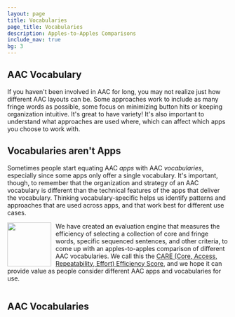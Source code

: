 ```yaml
---
layout: page
title: Vocabularies
page_title: Vocabularies
description: Apples-to-Apples Comparisons
include_nav: true
bg: 3
---
```

<style>
  #vocabs .name img {
    display: block;
    width: 140px;
    height: 140px;
    object-fit: contain;
    object-position: center;
  }
  #vocabs .apps {
    font-size: 13px;
    line-height: 18px;
    margin-top: 10px;
  }
  #vocabs .care.top {
    font-size: 18px;
    color: #999
    /*color: rgb(78, 72, 82);*/
    white-space: nowrap;
  }
  #vocabs .care div {
    font-size: 16px;
    color: #999;
    white-space: nowrap;
  }
  #vocabs .care div.top {
    font-size: 18px;
    /* color: rgb(78, 72, 82); */
  }
  #vocabs .care div.full {
    font-size: 24px;
    color: rgb(78, 72, 82);
    margin-bottom: 10px;
  }
  #vocabs .care div.full > div {
    font-size: 13px;
    font-style: italic;
    margin-top: -5px;
    font-weight: normal;
  }
  a.caption {
    display: inline-block;
    padding: 5px 10px;
    border: 1px solid #aaa;
    border-radius: 10px;
    margin-bottom: 10px;
    text-align: center;
    max-width: 50%;
    margin-right: 15px;
  }
  a.caption img {
    height: 110px;
    object-fit: contain;
    object-position: center;
    display: block;
    margin: 0 auto;
    max-width: 200px;
  }
  a.caption.wide {
    min-width: 225px;
    max-width: 50%;
  }
  a.caption .sub {
    display: block;
    height: 43px;
    color: #888;
    overflow: hidden;
    font-weight: normal;
    max-width: 200px;
    font-size: 13px;
    line-height: 14px;
    margin: 0 auto;
  }
  #apps_list {
    margin: 20px 0;
  }
  .vocab_preview {
    width: 400px; 
    max-width: 100%; 
    max-height: 400px;
    object-fit: contain;
    object-position: center;
    float: right; 
    border: 1px solid #888; 
    border-radius: 5px; 
    padding: 5px;
    margin: 5px; 
  }
</style>
<h2>AAC Vocabulary</h2>
<img id='pic1' class='vocab_preview' style='display: none; float: right;'/>
<p>If you haven't been involved in AAC for long, you may not 
realize just how different AAC layouts can be. 
Some approaches work to include as
many fringe words as possible, some focus on minimizing button hits or keeping organization intuitive. It's great to have
variety! It's also important to understand what approaches
are used where, which can affect which apps you choose
to work with.</p>
<div style='clear: both;'></div>
<h2>Vocabularies aren't Apps</h2>
<img id='pic2' class='vocab_preview' style='display: none; float: right;'/>
<p>
  Sometimes people start equating AAC <i>apps</i> with AAC
  <i>vocabularies</i>, especially since some apps only offer
  a single vocabulary. It's important, though, to remember
  that the organization and strategy of an AAC 
  vocabulary is different than the technical features
  of the apps that deliver the vocabulary. Thinking
  vocabulary-specific helps us identify patterns and 
  approaches that are used across apps, and that work
  best for different use cases.
</p>
<img src='https://www.openboardformat.org/care_report.svg' style='float: left; margin-right: 10px; width: 100px;'/>
<p>
  We have created an evaluation engine that measures the
  efficiency of selecting a collection of core and fringe words,
  specific sequenced sentences, and other criteria, to come
  up with an apples-to-apples comparison of different AAC
  vocabularies. We call this the <a href="https://www.openboardformat.org/analysis">CARE (Core, Access, Repeatability, Effort) Efficiency Score</a>, and we hope it can
  provide value as people consider different AAC apps
  and vocabularies for use.
</p>
<div style='clear: both;'></div>

<h2>AAC Vocabularies</h2>
<!--
  Vocabulary categories/approaches:
    - semantic compaction
    - core + motor planning
    - core + categories
    - natural sequencing
    - pragmatic organization
  Criteria
    - max depth (quant)
    - conjugation (quant)
    - research behind vocab
    - motor planning
    - editability
    - medical vocabulary (body parts, sexuality)
    - adult vocabulary (life topics)
    - disability advocacy vocabulary
    - swear words


I want to go home
I need mom
Where are we going now
Thing Explainer examples
Let's go! Can we go to the park now?
One fish two fish red fish blue fish, other books
My name is Donnie, my pronouns are they/them or xe/xem. I am a master's of public health student at [school name] and an autistic self-advocate. My research focuses on the needs of disabled adults in accessing sexual and reproductive health care. I work for my school's newspaper and I enjoy knitting, crochet, and graphic design in my spare time.
I don't like pineapple on my pizza. 
Can you show me how to do it? 
Look what I see.
I'm sad because my pet is dead
Can you come to my house for tea?
My head hurts. 
She is pretty. 
I don't like that. 
Go away. 
Put it in there. 
My mom likes bread.
I have something to say, 
That's not what I meant
Let me speak. 
I use this device to speak. 
I can speak for myself.
A moment, please.
*It takes me longer to type that it does you to speak.
*I'm an adult. Treat me like one.
*Don't touch my device/don't touch me at all.
*I don't do eye contact.
I didn’t mean to say that.
Leave me alone.
Don’t touch me.
I can do it.
abrupt, accept, hope, wish, meal, comply
    - 
-->
<div style='margin-bottom: 25px;'>
  Filter:
  <select id='filter_platform' style='display: inline-block; width: 200px;'>
    <option value='all'>All Platforms</option>
    <option value='ios'>iOS</option>
    <option value='windows'>Windows</option>
    <option value='android'>Android</option>
    <option value='web'>Web</option>
  </select>
  <select id='filter_grid' style='display: inline-block; width: 200px;'>
    <option value='all'>All Grid Sizes</option>
    <option value='0-19'>Under 20 Buttons</option>
    <option value='20-40'>20-40 Buttons</option>
    <option value='41-60'>41-60 Buttons</option>
    <option value='61-999'>61+ Buttons</option>
  </select>
  <select id='filter_category' style='display: inline-block; width: 200px;'>
    <option value='all'>All Categories</option>
    <option value='motor'>Motor Planning</option>
    <option value='category'>Category-Based</option>
    <option value='pragmatic'>Pragmatic</option>
    <option value='keyboard'>Keyboard</option>
  </select>
  <select id='filter_license' style='display: inline-block; width: 200px;'>
    <option value='all'>All Licenses</option>
    <option value='open'>Open Vocabularies</option>
    <option value='closed'>Proprietary Vocabularies</option>
  </select>
  <a href="#" id='filter_clear'>clear filters</a>
</div>
<div style='max-width: 100%; overflow: auto;'>
<table id='vocabs'>
  <thead>
    <tr>
      <th><a href="#" id='sort_vocab'>Vocabulary</a> (<span id='result_count'></span>)</th>
      <th>License & Apps</th>
      <th><a href="#" id='sort_care'>CARE Scores</a>
        <a href="https://www.openboardformat.org/analysis" style='border-bottom: 0;'>
          <span class='icon fa-info' style='display: inline-block; border: 2px solid #fff; color: #fff; background: rgba(0, 0, 0, 0.6); text-align: center; text-decoration: none; border-radius: 50px; width: 30px; height: 30px;'></span>
        </a>
      </th>
      <th>Description</th>
    </tr>
  </thead>
  <tbody>
    <tr class='template' style='display: none;'>
      <td><a class='name'>Quick Core 24</a></td>
      <td>
        <div class='license'>CC-By</div>
        <div class='apps'>CoughDrop</div>
      </td>
      <td class='care'>153.0</td>
      <td class='desc'>...</td>
    </tr>
  </tbody>
</table>
</div>
<script>
  document.querySelector('#filter_category').addEventListener('change', function(e) {
    render.filter_category = document.querySelector('#filter_category').value;
    render();
  });
  document.querySelector('#filter_grid').addEventListener('change', function(e) {
    render.filter_grid = document.querySelector('#filter_grid').value;
    render();
  });
  document.querySelector('#filter_license').addEventListener('change', function(e) {
    render.filter_license = document.querySelector('#filter_license').value;
    render();
  });
  document.querySelector('#filter_platform').addEventListener('change', function(e) {
    render.filter_platform = document.querySelector('#filter_platform').value;
    render();
  });
  document.querySelector('#filter_clear').addEventListener('click', function(e) {
    e.preventDefault();
    document.querySelector('#filter_category').value = 'all';
    document.querySelector('#filter_grid').value = 'all';
    document.querySelector('#filter_license').value = 'all';
    document.querySelector('#filter_platform').value = 'all';
    render.filter_category = false;
    render.filter_grid = false;
    render.filter_license = false;
    render.filter_platform = false;
    render();
  });
  document.querySelector('#sort_vocab').addEventListener('click', function(e) {
    e.preventDefault();
    if(render.sort == 'vocaba') {
      render.sort = 'vocabz';
    } else {
      render.sort = 'vocaba';
    }
    render();
  });
  document.querySelector('#sort_care').addEventListener('click', function(e) {
    e.preventDefault();
    if(render.sort == 'care9') {
      render.sort = 'care0';
    } else {
      render.sort = 'care9';
    }
    render();
  });
  var apps_hash = {}
  window.app_list.forEach(function(app) {
    apps_hash[app.id] = app;
  });
  var rendered = false;
  var render = function() {
    var vocabs = document.getElementById('vocabs');
    var template = vocabs.querySelectorAll('tr.template')[0];
    vocabs.querySelectorAll('tbody tr:not(.template)').forEach(function(elem) {
      elem.parentNode.removeChild(elem);
    });
    var list = [].concat(window.vocab_list || []);
    if(list.length == 0) {
      list.push({name: "None available", desc: " ", rank: 1});
    }
    var day = (new Date()).getDate();
    list = window.shuffle(list, day);
    var start_num = (day / 31) - 0.5;
    if(day % 2 == 0) { start_num = start_num * -1; }
    list = list.sort(function(a, b) {
      if(render.sort == 'vocaba') {
        return a.name.localeCompare(b.name);
      } else if(render.sort == 'vocabz') {
        return b.name.localeCompare(a.name);
      } else if(render.sort == 'care9') {
        return b.care_combined - a.care_combined;
        return ((b.care_score || 0) + (b.care_rating || [0])[0]) - ((a.care_score || 0) + (a.care_rating || [0])[0]);
      } else if(render.sort == 'care0') {
        return a.care_combined - b.care_combined;
        return ((a.care_score || 0) + (a.care_rating || [0])[0]) - ((b.care_score || 0) + (b.care_rating || [0])[0]);
      }
      if(a.rank != b.rank) {
        return a.rank - b.rank;
      }
      start_num = start_num + 0.25;
      if(start_num > 1.0) { start_num = -1; }
      return start_num;
      // return Math.random() - 0.5;
      // return a.name.localeCompare(b.name);
    })
    var valids = list.filter(function(i) { 
      if(render.filter_category && render.filter_category != 'all') {
        if(!i.categories || i.categories.indexOf(render.filter_category) == -1) { 
          return false;
        }
      }
      if(render.filter_grid && render.filter_grid != 'all') {
        var parts = render.filter_grid.split(/-/);
        var min = parseInt(parts[0], 10);
        var max = parseInt(parts[1], 10);
        var sizes = i.sizes || [i];
        var any_match = false;
        sizes.forEach(function(s) {
          var grid = s.rows * s.columns;
          if(grid >= min && grid <= max) {
            any_match = true;
          }
        });
        if(!any_match) { return false; }
      }
      if(render.filter_license && render.filter_license != 'all') {
        if(render.filter_license == 'open' && (i.license || 'Private').match(/private/i)) {
          return false;
        } else if(render.filter_license == 'closed' && !(i.license || 'Private').match(/private/i)) {
          return false;
        }
      }
      if(render.filter_platform && render.filter_platform != 'all') {
        var match = (i.platforms).find(function(p) { return p.toLowerCase() == render.filter_platform; });
        if(!match) { return false; }
      }
      return i.reviewed; 
    });
    if(!rendered) {
      pics = valids.filter(function(i) { return i.sizes || i.preview_url; });
      if(pics[0]) {
        var img = document.querySelector('#pic1');
        img.src = (pics[0].sizes || [pics[0]])[0].preview_url;
        img.style.display = 'inline';
      }
      if(pics[1]) {
        var img = document.querySelector('#pic2');
        img.src = (pics[1].sizes || [pics[1]])[0].preview_url;
        img.style.display = 'inline';
      }
      rendered = true;
    }
    document.querySelector('#result_count').innerText = valids.length;
    valids.forEach(function(item) {
      var vocab = template.cloneNode(true);
      vocab.classList.remove('template');
      vocab.querySelector('.name').setAttribute('href', "/vocabularies/" + item.id);
      vocab.querySelector('.name').innerText = item.name;
      if(item.image_url) {
        var img = document.createElement('img');
        img.src = item.image_url;
        vocab.querySelector('.name').appendChild(img);
      }
      vocab.querySelector('.apps').innerText = "";
      item.apps_ranked = [];
      // TODO: include 
      (item.apps).forEach(function(app) {
        var app_ref = Object.assign({}, apps_hash[app] || {name: app});
        if(app_ref.reviewed > 0) {
          app_ref.rank = 1;
        } else if(app_ref.reviewed === 0) {
          app_ref.rank = 2;
        } else {
          app_ref.rank = 3;
        }
        item.apps_ranked.push(app_ref)
      });

      item.apps_ranked = shuffle(item.apps_ranked, (new Date()).getDate()).sort(function(a, b) { return a.rank - b.rank; });
      var apps = item.apps_ranked.map(function(a) { return a.name; });
      if(apps.length > 5) {
        apps = apps.slice(0, 5)
        apps.push("...");
      }
      (apps || []).forEach(function(app) {
        var div = document.createElement('div');
        div.innerText = app;
        vocab.querySelector('.apps').appendChild(div);
      });
      vocab.querySelector('.license').innerText = item.license;
      var max_score = 0;
      if(item.sizes) {
        vocab.querySelector('.care').innerHTML = "<div style='font-size: 12px; margin-bottom: -10px;'>Grid scores:<div>";
        var top = 0;
        item.sizes.forEach(function(size) {
          if(size.care_score > top) {
            top = size.care_score;
            max_score = top;
          }
        });
        item.sizes.forEach(function(size) {
          var div = document.createElement('div');
          div.innerText = size.rows + "x" + size.columns + " - " + size.care_score;
          if(top == size.care_score) {
            div.classList.add('top');
          }
          vocab.querySelector('.care').appendChild(div);
        })
      } else {
        vocab.querySelector('.care').classList.add('top');
        vocab.querySelector('.care').innerHTML = "<div>" + item.rows + "x" + item.columns + " - " + item.care_score + "</div>";
        max_score = parseFloat(item.care_score) || 0;
      }
      var max_care_score = max_score;
      var voters = 0;
      if(item.care_rating) {
        max_score = max_score + item.care_rating[0];
        voters = item.care_rating[1] || 0;
      }
      
      var div = document.createElement('div');
      div.innerText = "Full: " + ((Math.round(max_score * 100) / 100) || "N/A");
      var d2 = document.createElement('div');
      d2.innerText = "from " + voters + " reviews";
      if(voters == 0) { d2.innerText = "incomplete, no reviews"; }
      else if(!max_care_score) { d2.innerText = "incomplete grid score"; }
      div.appendChild(d2);
      div.classList.add('full');
      vocab.querySelector('.care').prepend(div);

      vocab.querySelector('.desc').innerText = item.summary;
      vocab.style.display = 'table-row';
      vocabs.querySelector('tbody').appendChild(vocab);
    });
  };
  render();
</script>

<p>Is your vocabulary missing from our list? Let us know
and we'll get it added! Please consider providing a .obz file
containing your vocabulary to make it easier for us to
process it.</p>